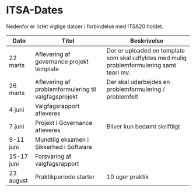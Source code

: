 # ITSA-Dates
Nedenfor er listet vigtige datoer i forbindelse med ITSA20 holdet.

|Dato|Titel|Beskrivelse|
|-|-|-|
|22 marts   |Aflevering af governance projekt template|Der er uploaded en template som skal udfyldes med mulig problemformulering samt teori mv.|
|26 marts   |Aflevering af problemformulering til valgfagsprojekt|Der skal udarbejdes en problemformulering / problemfelt|
|4 juni     |Valgfagsrapport afleveres||
|7 juni     |Projekt i Governance afleveres|Bliver kun bedømt skriftligt|
|9-11 juni  |Mundtlig eksamen i Sikkerhed i Software||
|15-17 juni |Forsvaring af valgfagsrapport||
|23 august  |Praktikperiode starter|10 uger praktik|
